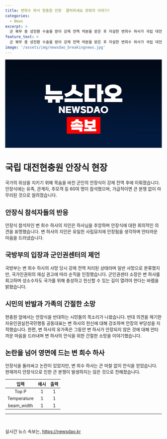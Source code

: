```yaml
---
title: 변희수 하사 현충원 안장  클릭하세요 뜻밖의 이야기!
categories:
  - News
excerpt: >
  군 복무 중 성전환 수술을 받아 강제 전역 처분을 받은 후 자살한 변희수 하사가 국립 대전현충원에 안장됐습니다. 유족과 관계자, 추모객 등이 변 하사를 추모하며 마지막 길을 함께했고, 군의 강제 전역 처리로 일반 사망으로 분류됐으나 국가인권위의 재심 권고에 따라 순직을 인정받아 안장됐습니다. 이에 반발하는 보수 성향 시민단체들은 안장의 부당성을 강조하는 집회를 열었습니다. 논란 속에도 변 하사는 영면에 들었습니다.
feature_text: >
  군 복무 중 성전환 수술을 받아 강제 전역 처분을 받은 후 자살한 변희수 하사가 국립 대전현충원에 안장됐습니다. 유족과 관계자, 추모객 등이 변 하사를 추모하며 마지막 길을 함께했고, 군의 강제 전역 처리로 일반 사망으로 분류됐으나 국가인권위의 재심 권고에 따라 순직을 인정받아 안장됐습니다. 이에 반발하는 보수 성향 시민단체들은 안장의 부당성을 강조하는 집회를 열었습니다. 논란 속에도 변 하사는 영면에 들었습니다.
image: '/assets/img/newsdao_breakingnews.jpg'
---
```


<p><img src="/assets/img/newsdao_breakingnews.jpg" alt="implanttips 속보" /></p>

<h1>국립 대전현충원 안장식 현장</h1>

<p data-ke-size="size16">국가의 위상을 지키기 위해 목숨을 바친 군인의 안장식이 강제 전역 후에 이뤄졌습니다. 안장식에는 유족, 관계자, 추모객 등 60여 명이 참석했으며, 가급적이면 큰 분쟁 없이 마무리된 것으로 알려졌습니다. </p>

<h2 data-ke-size="size26">안장식 참석자들의 반응</h2>

<p data-ke-size="size16">안장식 참석자인 변 희수 하사의 지인은 하사님을 추앙하며 안장식에 대한 회의적인 의견을 표명했습니다. 변 하사의 지인은 유일한 사립묘지에 안장됨을 생각하며 안타까운 마음을 드러냈습니다.</p>

<h2 data-ke-size="size26">국방부의 입장과 군인권센터의 제언</h2>

<p data-ke-size="size16">국방부는 변 희수 하사의 사망 당시 강제 전역 처리된 상태라며 일반 사망으로 분류했지만, 국가인권위의 재심 권고에 따라 순직을 인정했습니다. 군인권센터 소장은 변 하사를 회고하며 성소수자도 국가를 위해 충성하고 헌신할 수 있는 길이 열려야 한다는 바램을 밝혔습니다.</p>

<h2 data-ke-size="size26">시민의 반발과 가족의 간절한 소망</h2>

<p data-ke-size="size16">현충원 앞에서는 안장식을 반대하는 시민들의 목소리가 나왔습니다. 반대 의견을 제기한 자유인권실천국민행동 공동대표는 변 하사의 헌신에 대해 강조하며 안장의 부당성을 지적했습니다. 한편, 변 하사의 유가족은 그동안 변 하사가 안장되지 않은 것에 대해 안타까운 마음을 드러내며 변 하사의 안식을 위한 간절한 소망을 이야기했습니다.</p>

<h2 data-ke-size="size26">논란을 넘어 영면에 드는 변 희수 하사</h2>

<p data-ke-size="size16">안장식을 둘러싸고 논란이 있었지만, 변 희수 하사는 큰 마찰 없이 안식을 얻었습니다. 현재까지 안장식으로 인한 큰 분쟁이 발생하지는 않은 것으로 전해졌습니다.</p>

<table>
<thead>
<tr>
<th style="text-align: center;">입력</th>
<th style="text-align: center;">예시</th>
<th style="text-align: center;">출력</th>
</tr>
</thead>
<tbody>
<tr>
<td style="text-align: center;">Top P</td>
<td style="text-align: center;">1</td>
<td style="text-align: center;">1</td>
</tr>
<tr>
<td style="text-align: center;">Temperature</td>
<td style="text-align: center;">1</td>
<td style="text-align: center;">1</td>
</tr>
<tr>
<td style="text-align: center;">beam_width</td>
<td style="text-align: center;">1</td>
<td style="text-align: center;">1</td>
</tr>
</tbody>
</table>

<hr>

<p data-ke-size="size16">&nbsp;</p>
실시간 뉴스 속보는, <a href="https://newsdao.kr" rel="dofollow">https://newsdao.kr</a>


